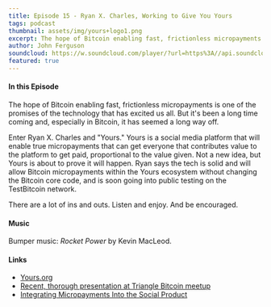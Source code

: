 ```yaml
---
title: Episode 15 - Ryan X. Charles, Working to Give You Yours
tags: podcast
thumbnail: assets/img/yours+logo1.png
excerpt: The hope of Bitcoin enabling fast, frictionless micropayments is one of the promises of the technology that has excited us all. But it's been a long time coming and, especially in Bitcoin, it has seemed a long way off.
author: John Ferguson
soundcloud: https://w.soundcloud.com/player/?url=https%3A//api.soundcloud.com/tracks/312359819
featured: true
---
```


#### In this Episode

The hope of Bitcoin enabling fast, frictionless micropayments is one of the promises of the technology that has excited us all. But it's been a long time coming and, especially in Bitcoin, it has seemed a long way off.

Enter Ryan X. Charles and "Yours." Yours is a social media platform that will enable true micropayments that can get everyone that contributes value to the platform to get paid, proportional to the value given. Not a new idea, but Yours is about to prove it will happen. Ryan says the tech is solid and will allow Bitcoin micropayments within the Yours ecosystem without changing the Bitcoin core code, and is soon going into public testing on the TestBitcoin network.

There are a lot of ins and outs. Listen and enjoy. And be encouraged.

#### Music

Bumper music: *Rocket Power* by Kevin MacLeod.

#### Links

- [Yours.org](https://www.yours.org)
- [Recent, thorough presentation at Triangle Bitcoin meetup](https://www.youtube.com/watch?v=UsqZY5ETGn0&t=1135s)
- [Integrating Micropayments Into the Social Product](https://www.youtube.com/watch?v=vluZsQ1lTOE)
